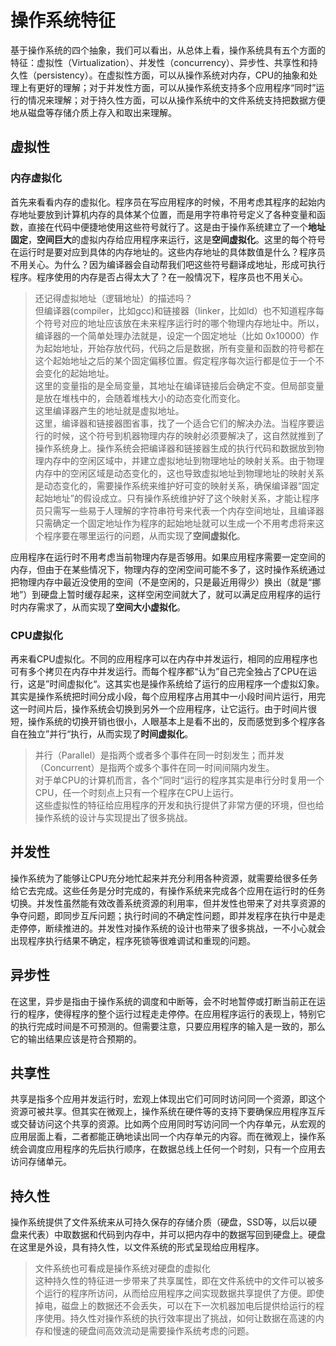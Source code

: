 # 操作系统特征

基于操作系统的四个抽象，我们可以看出，从总体上看，操作系统具有五个方面的特征：虚拟性（Virtualization）、并发性（concurrency）、异步性、共享性和持久性（persistency）。在虚拟性方面，可以从操作系统对内存，CPU的抽象和处理上有更好的理解；对于并发性方面，可以从操作系统支持多个应用程序“同时”运行的情况来理解；对于持久性方面，可以从操作系统中的文件系统支持把数据方便地从磁盘等存储介质上存入和取出来理解。

## 虚拟性

### 内存虚拟化

首先来看看内存的虚拟化。程序员在写应用程序的时候，不用考虑其程序的起始内存地址要放到计算机内存的具体某个位置，而是用字符串符号定义了各种变量和函数，直接在代码中便捷地使用这些符号就行了。这是由于操作系统建立了一个**地址固定**，**空间巨大**的虚拟内存给应用程序来运行，这是**空间虚拟化**。这里的每个符号在运行时是要对应到具体的内存地址的。这些内存地址的具体数值是什么？程序员不用关心。为什么？因为编译器会自动帮我们吧这些符号翻译成地址，形成可执行程序。程序使用的内存是否占得太大了？在一般情况下，程序员也不用关心。

> 还记得虚拟地址（逻辑地址）的描述吗？  
> 但编译器\(compiler，比如gcc\)和链接器（linker，比如ld）也不知道程序每个符号对应的地址应该放在未来程序运行时的哪个物理内存地址中。所以，编译器的一个简单处理办法就是，设定一个固定地址（比如 0x10000）作为起始地址，开始存放代码，代码之后是数据，所有变量和函数的符号都在这个起始地址之后的某个固定偏移位置。假定程序每次运行都是位于一个不会变化的起始地址。  
> 这里的变量指的是全局变量，其地址在编译链接后会确定不变。但局部变量是放在堆栈中的，会随着堆栈大小的动态变化而变化。  
> 这里编译器产生的地址就是虚拟地址。  
> 这里，编译器和链接器图省事，找了一个适合它们的解决办法。当程序要运行的时候，这个符号到机器物理内存的映射必须要解决了，这自然就推到了操作系统身上。操作系统会把编译器和链接器生成的执行代码和数据放到物理内存中的空闲区域中，并建立虚拟地址到物理地址的映射关系。由于物理内存中的空闲区域是动态变化的，这也导致虚拟地址到物理地址的映射关系是动态变化的，需要操作系统来维护好可变的映射关系，确保编译器“固定起始地址”的假设成立。只有操作系统维护好了这个映射关系，才能让程序员只需写一些易于人理解的字符串符号来代表一个内存空间地址，且编译器只需确定一个固定地址作为程序的起始地址就可以生成一个不用考虑将来这个程序要在哪里运行的问题，从而实现了**空间虚拟化**。

应用程序在运行时不用考虑当前物理内存是否够用。如果应用程序需要一定空间的内存，但由于在某些情况下，物理内存的空闲空间可能不多了，这时操作系统通过把物理内存中最近没使用的空间（不是空闲的，只是最近用得少）换出（就是“挪地”）到硬盘上暂时缓存起来，这样空闲空间就大了，就可以满足应用程序的运行时内存需求了，从而实现了**空间大小虚拟化**。

### CPU虚拟化

再来看CPU虚拟化。不同的应用程序可以在内存中并发运行，相同的应用程序也可有多个拷贝在内存中并发运行。而每个程序都“认为”自己完全独占了CPU在运行，这是”时间虚拟化“。这其实也是操作系统给了运行的应用程序一个虚拟幻象。其实是操作系统把时间分成小段，每个应用程序占用其中一小段时间片运行，用完这一时间片后，操作系统会切换到另外一个应用程序，让它运行。由于时间片很短，操作系统的切换开销也很小，人眼基本上是看不出的，反而感觉到多个程序各自在独立”并行“执行，从而实现了**时间虚拟化**。

> 并行（Parallel）是指两个或者多个事件在同一时刻发生；而并发（Concurrent）是指两个或多个事件在同一时间间隔内发生。  
> 对于单CPU的计算机而言，各个”同时“运行的程序其实是串行分时复用一个CPU，任一个时刻点上只有一个程序在CPU上运行。  
>     这些虚拟性的特征给应用程序的开发和执行提供了非常方便的环境，但也给操作系统的设计与实现提出了很多挑战。

## 并发性

操作系统为了能够让CPU充分地忙起来并充分利用各种资源，就需要给很多任务给它去完成。这些任务是分时完成的，有操作系统来完成各个应用在运行时的任务切换。并发性虽然能有效改善系统资源的利用率，但并发性也带来了对共享资源的争夺问题，即同步互斥问题；执行时间的不确定性问题，即并发程序在执行中是走走停停，断续推进的。并发性对操作系统的设计也带来了很多挑战，一不小心就会出现程序执行结果不确定，程序死锁等很难调试和重现的问题。

## 异步性

在这里，异步是指由于操作系统的调度和中断等，会不时地暂停或打断当前正在运行的程序，使得程序的整个运行过程走走停停。在应用程序运行的表现上，特别它的执行完成时间是不可预测的。但需要注意，只要应用程序的输入是一致的，那么它的输出结果应该是符合预期的。

## 共享性

共享是指多个应用并发运行时，宏观上体现出它们可同时访问同一个资源，即这个资源可被共享。但其实在微观上，操作系统在硬件等的支持下要确保应用程序互斥或交替访问这个共享的资源。比如两个应用同时写访问同一个内存单元，从宏观的应用层面上看，二者都能正确地读出同一个内存单元的内容。而在微观上，操作系统会调度应用程序的先后执行顺序，在数据总线上任何一个时刻，只有一个应用去访问存储单元。

## 持久性

操作系统提供了文件系统来从可持久保存的存储介质（硬盘，SSD等，以后以硬盘来代表）中取数据和代码到内存中，并可以把内存中的数据写回到硬盘上。硬盘在这里是外设，具有持久性，以文件系统的形式呈现给应用程序。

> 文件系统也可看成是操作系统对硬盘的虚拟化  
> 这种持久性的特征进一步带来了共享属性，即在文件系统中的文件可以被多个运行的程序所访问，从而给应用程序之间实现数据共享提供了方便。即使掉电，磁盘上的数据还不会丢失，可以在下一次机器加电后提供给运行的程序使用。持久性对操作系统的执行效率提出了挑战，如何让数据在高速的内存和慢速的硬盘间高效流动是需要操作系统考虑的问题。



